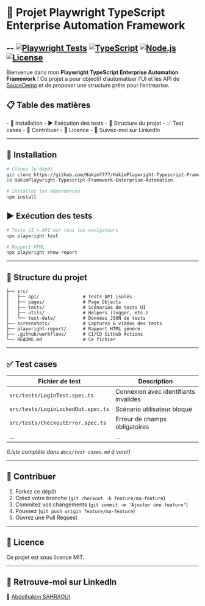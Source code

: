 # 🚀 Projet Playwright TypeScript Enterprise Automation Framework
--
[![Playwright Tests](https://img.shields.io/badge/Playwright-Test-blue)](#)
[![TypeScript](https://img.shields.io/badge/TypeScript-4.9-blue)](#)
[![Node.js](https://img.shields.io/badge/Node.js-v18-green)](#)
[![License](https://img.shields.io/badge/License-MIT-yellow)](LICENSE)
-
Bienvenue dans mon **Playwright TypeScript Enterprise Automation Framework** ! Ce projet a pour objectif d’automatiser l’UI et les API de [SauceDemo](https://www.saucedemo.com) et de proposer une structure prête pour l’entreprise.

## 📋 Table des matières

- 🔧 Installation
- ▶️ Exécution des tests
- 📂 Structure du projet
- ✅ Test cases
- 🤝 Contribuer
- 📄 Licence
- 🔗 Suivez-moi sur LinkedIn

---

## 🔧 Installation

```bash
# Clonez le dépôt
git clone https://github.com/Hakim7777/HakimPlaywright-Typescript-Framework-Enterprise-Automation.git
cd HakimPlaywright-Typescript-Framework-Enterprise-Automation

# Installez les dépendances
npm install
```

## ▶️ Exécution des tests

```bash
# Tests UI + API sur tous les navigateurs
npx playwright test

# Rapport HTML
npx playwright show-report
```

---

## 📂 Structure du projet

```
├── src/
│   ├── api/                # Tests API isolés
│   ├── pages/              # Page Objects
│   ├── tests/              # Scénarios de tests UI
│   ├── utils/              # Helpers (logger, etc.)
│   └── test-data/          # Données JSON de tests
├── screenshots/            # Captures & vidéos des tests
├── playwright-report/      # Rapport HTML généré
├── .github/workflows/      # CI/CD GitHub Actions
└── README.md               # Ce fichier
```

---

## ✅ Test cases

| Fichier de test                    | Description                           |
| ---------------------------------- | ------------------------------------- |
| `src/tests/LoginTest.spec.ts`      | Connexion avec identifiants invalides |
| `src/tests/LoginLockedOut.spec.ts` | Scénario utilisateur bloqué           |
| `src/tests/CheckoutError.spec.ts`  | Erreur de champs obligatoires         |
| …                                  | …                                     |

*(Liste complète dans `docs/test-cases.md` à venir)*

---

## 🤝 Contribuer

1. Forkez ce dépôt
2. Créez votre branche (`git checkout -b feature/ma-feature`)
3. Commitez vos changements (`git commit -m 'Ajouter une feature'`)
4. Poussez (`git push origin feature/ma-feature`)
5. Ouvrez une Pull Request

---

## 📄 Licence

Ce projet est sous licence MIT.

---

## 🔗 Retrouve-moi sur LinkedIn

🔹 [Abdelhakim SAHRAOUI](https://www.linkedin.com/in/hakim-alaoui-sahraoui-5a397a169/)

